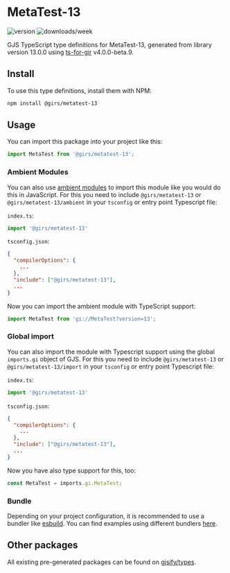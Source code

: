 
# MetaTest-13

![version](https://img.shields.io/npm/v/@girs/metatest-13)
![downloads/week](https://img.shields.io/npm/dw/@girs/metatest-13)


GJS TypeScript type definitions for MetaTest-13, generated from library version 13.0.0 using [ts-for-gir](https://github.com/gjsify/ts-for-gir) v4.0.0-beta.9.


## Install

To use this type definitions, install them with NPM:
```bash
npm install @girs/metatest-13
```

## Usage

You can import this package into your project like this:
```ts
import MetaTest from '@girs/metatest-13';
```

### Ambient Modules

You can also use [ambient modules](https://github.com/gjsify/ts-for-gir/tree/main/packages/cli#ambient-modules) to import this module like you would do this in JavaScript.
For this you need to include `@girs/metatest-13` or `@girs/metatest-13/ambient` in your `tsconfig` or entry point Typescript file:

`index.ts`:
```ts
import '@girs/metatest-13'
```

`tsconfig.json`:
```json
{
  "compilerOptions": {
    ...
  },
  "include": ["@girs/metatest-13"],
  ...
}
```

Now you can import the ambient module with TypeScript support: 

```ts
import MetaTest from 'gi://MetaTest?version=13';
```

### Global import

You can also import the module with Typescript support using the global `imports.gi` object of GJS.
For this you need to include `@girs/metatest-13` or `@girs/metatest-13/import` in your `tsconfig` or entry point Typescript file:

`index.ts`:
```ts
import '@girs/metatest-13'
```

`tsconfig.json`:
```json
{
  "compilerOptions": {
    ...
  },
  "include": ["@girs/metatest-13"],
  ...
}
```

Now you have also type support for this, too:

```ts
const MetaTest = imports.gi.MetaTest;
```

### Bundle

Depending on your project configuration, it is recommended to use a bundler like [esbuild](https://esbuild.github.io/). You can find examples using different bundlers [here](https://github.com/gjsify/ts-for-gir/tree/main/examples).

## Other packages

All existing pre-generated packages can be found on [gjsify/types](https://github.com/gjsify/types).

